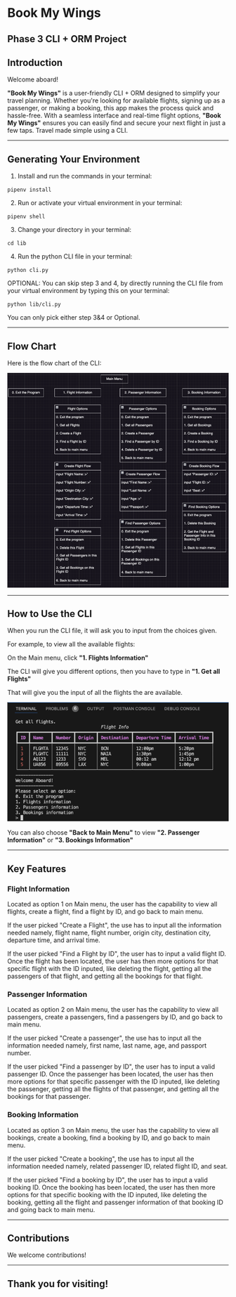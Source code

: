 # Book My Wings

## Phase 3 CLI + ORM Project

## Introduction

Welcome aboard!

**"Book My Wings"** is a user-friendly CLI + ORM designed to simplify your travel planning. Whether you're looking for available flights, signing up as a passenger, or making a booking, this app makes the process quick and hassle-free. With a seamless interface and real-time flight options, **"Book My Wings"** ensures you can easily find and secure your next flight in just a few taps. Travel made simple using a CLI.

---

## Generating Your Environment

1. Install and run the commands in your terminal:

```console
pipenv install
```

2. Run or activate your virtual environment in your terminal:

```console
pipenv shell
```

3. Change your directory in your terminal:

```console
cd lib
```

4. Run the python CLI file in your terminal:

```console
python cli.py
```

OPTIONAL: You can skip step 3 and 4, by directly running the CLI file from your virtual environment by typing this on your terminal:

```console
python lib/cli.py
```

You can only pick either step 3&4 or Optional.

---

## Flow Chart 

Here is the flow chart of the CLI:

![Flow Chart](image.png)

---

## How to Use the CLI

When you run the CLI file, it will ask you to input from the choices given. 

For example, to view all the available flights:

On the Main menu, click **"1. Flights Information"**

The CLI will give you different options, then you have to type in **"1. Get all Flights"**

That will give you the input of all the flights the are available.

![All the Flights](image-1.png)

You can also choose **"Back to Main Menu"** to view **"2. Passenger Information"** or **"3. Bookings Information"**

---

## Key Features

### Flight Information

Located as option 1 on Main menu, the user has the capability to view all flights, create a flight, find a flight by ID, and go back to main menu.

If the user picked "Create a Flight", the use has to input all the information needed namely, flight name, flight number, origin city, destination city, departure time, and arrival time.

If the user picked "Find a Flight by ID", the user has to input a valid flight ID. Once the flight has been located, the user has then more options for that specific flight with the ID inputed, like deleting the flight, getting all the passengers of that flight, and getting all the bookings for that flight. 

### Passenger Information

Located as option 2 on Main menu, the user has the capability to view all passengers, create a passengers, find a passengers by ID, and go back to main menu.

If the user picked "Create a passenger", the use has to input all the information needed namely, first name, last name, age, and passport number.

If the user picked "Find a passenger by ID", the user has to input a valid passenger ID. Once the passenger has been located, the user has then more options for that specific passenger with the ID inputed, like deleting the passenger, getting all the flights of that passenger, and getting all the bookings for that passenger. 

 ### Booking Information

Located as option 3 on Main menu, the user has the capability to view all bookings, create a booking, find a booking by ID, and go back to main menu.

If the user picked "Create a booking", the use has to input all the information needed namely, related passenger ID, related flight ID, and seat.

If the user picked "Find a booking by ID", the user has to input a valid booking ID. Once the booking has been located, the user has then more options for that specific booking with the ID inputed, like deleting the booking, getting all the flight and passenger information of that booking ID and going back to main menu. 

---

## Contributions

We welcome contributions!

---

## Thank you for visiting!
